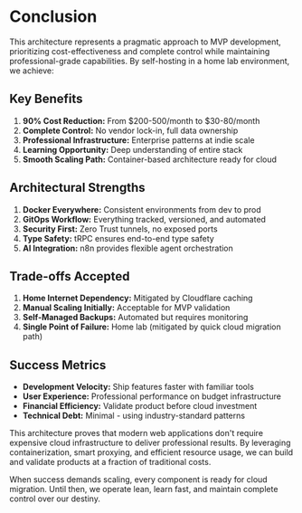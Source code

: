 # Conclusion

This architecture represents a pragmatic approach to MVP development, prioritizing cost-effectiveness and complete control while maintaining professional-grade capabilities. By self-hosting in a home lab environment, we achieve:

## Key Benefits

1. **90% Cost Reduction:** From $200-500/month to $30-80/month
2. **Complete Control:** No vendor lock-in, full data ownership
3. **Professional Infrastructure:** Enterprise patterns at indie scale
4. **Learning Opportunity:** Deep understanding of entire stack
5. **Smooth Scaling Path:** Container-based architecture ready for cloud

## Architectural Strengths

1. **Docker Everywhere:** Consistent environments from dev to prod
2. **GitOps Workflow:** Everything tracked, versioned, and automated
3. **Security First:** Zero Trust tunnels, no exposed ports
4. **Type Safety:** tRPC ensures end-to-end type safety
5. **AI Integration:** n8n provides flexible agent orchestration

## Trade-offs Accepted

1. **Home Internet Dependency:** Mitigated by Cloudflare caching
2. **Manual Scaling Initially:** Acceptable for MVP validation
3. **Self-Managed Backups:** Automated but requires monitoring
4. **Single Point of Failure:** Home lab (mitigated by quick cloud migration path)

## Success Metrics

- **Development Velocity:** Ship features faster with familiar tools
- **User Experience:** Professional performance on budget infrastructure
- **Financial Efficiency:** Validate product before cloud investment
- **Technical Debt:** Minimal - using industry-standard patterns

This architecture proves that modern web applications don't require expensive cloud infrastructure to deliver professional results. By leveraging containerization, smart proxying, and efficient resource usage, we can build and validate products at a fraction of traditional costs.

When success demands scaling, every component is ready for cloud migration. Until then, we operate lean, learn fast, and maintain complete control over our destiny.